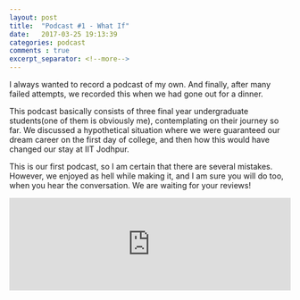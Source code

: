 ```yaml
---
layout: post
title:  "Podcast #1 - What If"
date:   2017-03-25 19:13:39
categories: podcast
comments : true
excerpt_separator: <!--more-->
---
```


I always wanted to record a podcast of my own. And finally, after many failed attempts, we recorded this
when we had gone out for a dinner.

This podcast basically consists of three final year undergraduate students(one of them is obviously me), contemplating on their journey so far. We discussed a hypothetical situation where we were guaranteed our dream career on the first day of
college, and then how this would have changed our stay at IIT Jodhpur.

This is our first podcast, so I am certain that there are several mistakes. However, we enjoyed as hell while making it, and I am sure you will do too, when you hear the conversation. We are waiting for your reviews!

<iframe
width="100%"
height="166"
scrolling="no"
frameborder="no"
src="https://w.soundcloud.com/player/?url=https%3A//api.soundcloud.com/tracks/314453779&amp;color=ff5500&amp;auto_play=false&amp;hide_related=false&amp;show_comments=true&amp;show_user=true&amp;show_reposts=false">
</iframe>
